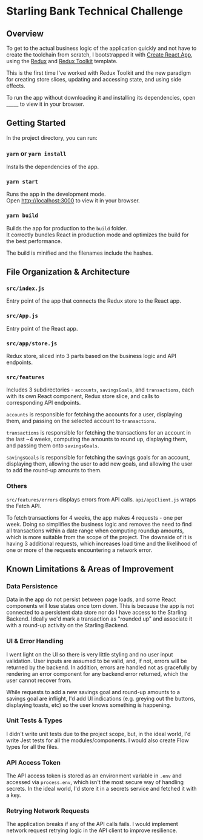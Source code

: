 # Starling Bank Technical Challenge

## Overview

To get to the actual business logic of the application quickly and not have to create the toolchain from scratch, I bootstrapped it with [Create React App](https://github.com/facebook/create-react-app), using the [Redux](https://redux.js.org/) and [Redux Toolkit](https://redux-toolkit.js.org/) template.

This is the first time I've worked with Redux Toolkit and the new paradigm for creating store slices, updating and accessing state, and using side effects.

To run the app without downloading it and installing its dependencies, open _____ to view it in your browser.

## Getting Started

In the project directory, you can run:

### `yarn` or `yarn install`

Installs the dependencies of the app.

### `yarn start`

Runs the app in the development mode.\
Open [http://localhost:3000](http://localhost:3000) to view it in your browser.

### `yarn build`

Builds the app for production to the `build` folder.\
It correctly bundles React in production mode and optimizes the build for the best performance.

The build is minified and the filenames include the hashes.

## File Organization & Architecture

### `src/index.js`

Entry point of the app that connects the Redux store to the React app.

### `src/App.js`

Entry point of the React app.

### `src/app/store.js`

Redux store, sliced into 3 parts based on the business logic and API endpoints.

### `src/features`

Includes 3 subdirectories - `accounts`, `savingsGoals`, and `transactions`, each with its own React component, Redux store slice, and calls to corresponding API endpoints.

`accounts` is responsible for fetching the accounts for a user, displaying them, and passing on the selected account to `transactions`.

`transactions` is responsible for fetching the transactions for an account in the last ~4 weeks, computing the amounts to round up, displaying them, and passing them onto `savingsGoals`.

`savingsGoals` is responsible for fetching the savings goals for an account, displaying them, allowing the user to add new goals, and allowing the user to add the round-up amounts to them.

### Others

`src/features/errors` displays errors from API calls. `api/apiClient.js` wraps the Fetch API.

To fetch transactions for 4 weeks, the app makes 4 requests - one per week. Doing so simplifies the business logic and removes the need to find all transactions within a date range when computing roundup amounts, which is more suitable from the scope of the project. The downside of it is having 3 additional requests, which increases load time and the likelihood of one or more of the requests encountering a network error.

## Known Limitations & Areas of Improvement

### Data Persistence

Data in the app do not persist between page loads, and some React components will lose states once torn down. This is because the app is not connected to a persistent data store nor do I have access to the Starling Backend. Ideally we'd mark a transaction as "rounded up" and associate it with a round-up activity on the Starling Backend.

### UI & Error Handling

I went light on the UI so there is very little styling and no user input validation. User inputs are assumed to be valid, and, if not, errors will be returned by the backend. In addition, errors are handled not as gracefully by rendering an error component for any backend error returned, which the user cannot recover from.

While requests to add a new savings goal and round-up amounts to a savings goal are inflight, I'd add UI indications (e.g. greying out the buttons, displaying toasts, etc) so the user knows something is happening.

### Unit Tests & Types

I didn't write unit tests due to the project scope, but, in the ideal world, I'd write Jest tests for all the modules/components. I would also create Flow types for all the files.

### API Access Token

The API access token is stored as an environment variable in `.env` and accessed via `process.env`, which isn't the most secure way of handling secrets. In the ideal world, I'd store it in a secrets service and fetched it with a key.

### Retrying Network Requests

The application breaks if any of the API calls fails. I would implement network request retrying logic in the API client to improve resilience.
